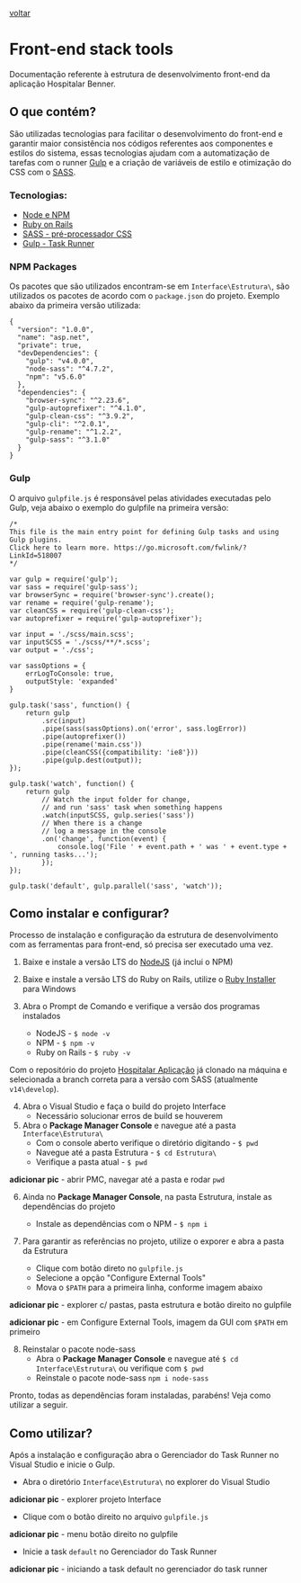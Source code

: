 [voltar](https://github.com/uxluissilva/ux-docs)

# Front-end stack tools

Documentação referente à estrutura de desenvolvimento front-end da aplicação Hospitalar Benner. 


## O que contém?
São utilizadas tecnologias para facilitar o desenvolvimento do front-end e garantir maior consistência nos códigos referentes aos componentes e estilos do sistema, essas tecnologias ajudam com a automatização de tarefas com o runner [Gulp](https://gulpjs.com/) e a criação de variáveis de estilo e otimização do CSS com o [SASS](https://sass-lang.com/).

### Tecnologias:

- [Node e NPM](https://nodejs.org/en/)
- [Ruby on Rails](https://rubyinstaller.org/)
- [SASS - pré-processador CSS](https://sass-lang.com/)
- [Gulp - Task Runner](https://gulpjs.com/)


### NPM Packages
Os pacotes que são utilizados encontram-se em `Interface\Estrutura\`, são utilizados os pacotes de acordo com o `package.json` do projeto. Exemplo abaixo da primeira versão  utilizada:
```
{
  "version": "1.0.0",
  "name": "asp.net",
  "private": true,
  "devDependencies": {
    "gulp": "v4.0.0",
    "node-sass": "^4.7.2",
    "npm": "v5.6.0"
  },
  "dependencies": {
    "browser-sync": "^2.23.6",
    "gulp-autoprefixer": "^4.1.0",
    "gulp-clean-css": "^3.9.2",
    "gulp-cli": "^2.0.1",
    "gulp-rename": "^1.2.2",
    "gulp-sass": "^3.1.0"
  }
}
```


### Gulp
O arquivo `gulpfile.js` é responsável pelas atividades executadas pelo Gulp, veja abaixo o exemplo do gulpfile na primeira versão:
```
/*
This file is the main entry point for defining Gulp tasks and using Gulp plugins.
Click here to learn more. https://go.microsoft.com/fwlink/?LinkId=518007
*/

var gulp = require('gulp');
var sass = require('gulp-sass');
var browserSync = require('browser-sync').create();
var rename = require('gulp-rename');
var cleanCSS = require('gulp-clean-css');
var autoprefixer = require('gulp-autoprefixer');

var input = './scss/main.scss';
var inputSCSS = './scss/**/*.scss';
var output = './css';

var sassOptions = {
    errLogToConsole: true,
    outputStyle: 'expanded'
}

gulp.task('sass', function() {
    return gulp
        .src(input)
        .pipe(sass(sassOptions).on('error', sass.logError))
        .pipe(autoprefixer())
        .pipe(rename('main.css'))
        .pipe(cleanCSS({compatibility: 'ie8'}))
        .pipe(gulp.dest(output));
});

gulp.task('watch', function() {
    return gulp
        // Watch the input folder for change,
        // and run 'sass' task when something happens
        .watch(inputSCSS, gulp.series('sass'))
        // When there is a change
        // log a message in the console
        .on('change', function(event) {
            console.log('File ' + event.path + ' was ' + event.type + ', running tasks...');
        });
});

gulp.task('default', gulp.parallel('sass', 'watch'));
```


## Como instalar e configurar?
Processo de instalação e configuração da estrutura de desenvolvimento com as ferramentas para front-end, só precisa ser executado uma vez.

1. Baixe e instale a versão LTS do [NodeJS](https://nodejs.org/en/) (já inclui o NPM)
2. Baixe e instale a versão LTS do Ruby on Rails, utilize o [Ruby Installer](https://rubyinstaller.org/) para Windows
3. Abra o Prompt de Comando e verifique a versão dos programas instalados

	- NodeJS - `$ node -v`
	- NPM - `$ npm -v`
	- Ruby on Rails - `$ ruby -v`

Com o repositório do projeto [Hospitalar Aplicação](https://github.com/bennersaude/Hospitalar_Aplicacao) já clonado na máquina e selecionada a branch correta para a versão com SASS (atualmente `v14\develop`).

4. Abra o Visual Studio e faça o build do projeto Interface 
	- Necessário solucionar erros de build se houverem
5. Abra o **Package Manager Console** e navegue até a pasta `Interface\Estrutura\`
	- Com o console aberto verifique o diretório digitando - `$ pwd`
	- Navegue até a pasta Estrutura - `$ cd Estrutura\`
	- Verifique a pasta atual - `$ pwd`

**adicionar pic** - abrir PMC, navegar até a pasta e rodar `pwd`

6. Ainda no **Package Manager Console**, na pasta Estrutura, instale as dependências do projeto
	- Instale as dependências com o NPM - `$ npm i`

7. Para garantir as referências no projeto, utilize o exporer e abra a pasta da Estrutura
	- Clique com botão direto no `gulpfile.js`
	- Selecione a opção "Configure External Tools"
	- Mova o `$PATH` para a primeira linha, conforme imagem abaixo

**adicionar pic** - explorer c/ pastas, pasta estrutura e botão direito no gulpfile 

**adicionar pic** - em Configure External Tools, imagem da GUI com `$PATH` em primeiro

8. Reinstalar o pacote node-sass
	- Abra o **Package Manager Console** e navegue até `$ cd Interface\Estrutura\` ou verifique  com `$ pwd`
	- Reinstale o pacote node-sass `npm i node-sass`

Pronto, todas as dependências foram instaladas, parabéns! Veja como utilizar a seguir.


## Como utilizar?
Após a instalação e configuração abra o Gerenciador do Task Runner no Visual Studio e inicie o Gulp.
- Abra o diretório `Interface\Estrutura\` no explorer do Visual Studio 

**adicionar pic** - explorer projeto Interface

- Clique com o botão direito no arquivo `gulpfile.js`

**adicionar pic** - menu botão direito no gulpfile

- Inicie a task `default` no Gerenciador do Task Runner

**adicionar pic** - iniciando a task default no gerenciador do task runner






